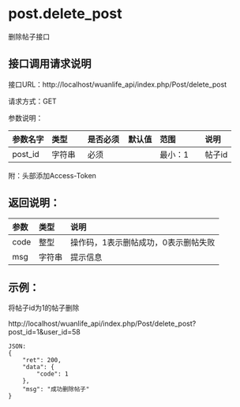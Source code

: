 # post.delete_post

删除帖子接口

## 接口调用请求说明

接口URL：http://localhost/wuanlife_api/index.php/Post/delete_post

请求方式：GET

参数说明：

|参数名字    |类型   |是否必须    |默认值    |范围        |说明|
|:--|:--|:--|:--|:--|:--|
|post_id    |字符串   |必须         |      |最小：1     |帖子id|

附：头部添加Access-Token

## 返回说明：

|参数        |类型   |说明|
|:--|:--|:--|
|code            |整型   |操作码，1表示删帖成功，0表示删帖失败|
|msg            |字符串  |提示信息|

## 示例：

将帖子id为1的帖子删除

http://localhost/wuanlife_api/index.php/Post/delete_post?post_id=1&user_id=58

    JSON:
    {
        "ret": 200,
        "data": {
            "code": 1
        },
        "msg": "成功删除帖子"
    }
